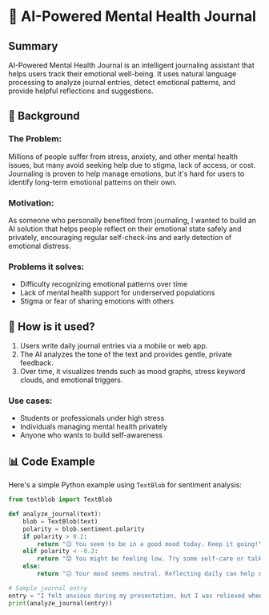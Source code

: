 # 🤖 AI-Powered Mental Health Journal

##  Summary

AI-Powered Mental Health Journal is an intelligent journaling assistant that helps users track their emotional well-being. It uses natural language processing to analyze journal entries, detect emotional patterns, and provide helpful reflections and suggestions.

## 🧠 Background

### The Problem:
Millions of people suffer from stress, anxiety, and other mental health issues, but many avoid seeking help due to stigma, lack of access, or cost. Journaling is proven to help manage emotions, but it's hard for users to identify long-term emotional patterns on their own.

### Motivation:
As someone who personally benefited from journaling, I wanted to build an AI solution that helps people reflect on their emotional state safely and privately, encouraging regular self-check-ins and early detection of emotional distress.

### Problems it solves:
- Difficulty recognizing emotional patterns over time
- Lack of mental health support for underserved populations
- Stigma or fear of sharing emotions with others

## 🔧 How is it used?

1. Users write daily journal entries via a mobile or web app.
2. The AI analyzes the tone of the text and provides gentle, private feedback.
3. Over time, it visualizes trends such as mood graphs, stress keyword clouds, and emotional triggers.

### Use cases:
- Students or professionals under high stress
- Individuals managing mental health privately
- Anyone who wants to build self-awareness

## 📊 Code Example

Here's a simple Python example using `TextBlob` for sentiment analysis:

```python
from textblob import TextBlob

def analyze_journal(text):
    blob = TextBlob(text)
    polarity = blob.sentiment.polarity
    if polarity > 0.2:
        return "😊 You seem to be in a good mood today. Keep it going!"
    elif polarity < -0.2:
        return "😟 You might be feeling low. Try some self-care or talk to a friend."
    else:
        return "😐 Your mood seems neutral. Reflecting daily can help spot trends."

# Sample journal entry
entry = "I felt anxious during my presentation, but I was relieved when it was over."
print(analyze_journal(entry))
